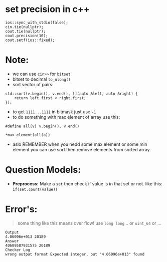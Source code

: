 # set precision in c++

```
ios::sync_with_stdio(false);
cin.tie(nullptr);
cout.tie(nullptr);
cout.precision(10);
cout.setf(ios::fixed);
```

# Note:

- we can use `cin>>` for `bitset`
- bitset to decimal `to_ulong()`
- sort vector of pairs:   
```
std::sort(v.begin(), v.end(), [](auto &left, auto &right) {
    return left.first < right.first;
});
```
- to get `1111...1111` in bitmask just use `-1`
- to do something with max element of array use this: 
```
#define all(v) v.begin(), v.end()

*max_element(all(a))
```
- aslo REMEMBER when you nedd some max element or some min element you can use sort then remove elements from sorted array.

# Question Models:

- **Preprocess:** Make a `set` then check if value is in that set or not. like this: `if(set.count(value))`

# Error's:

> some thing like this means over flow! use `long long` .. or `uint_64` or ...

```
Output
4.06096e+013 20189
Answer
40609587931575 20189
Checker Log
wrong output format Expected integer, but "4.06096e+013" found
```
